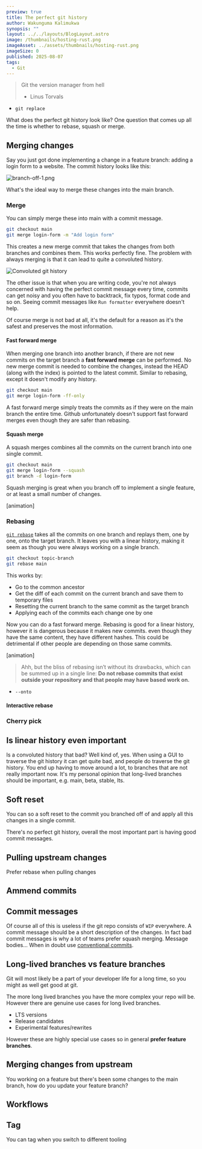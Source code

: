 ```yaml
---
preview: true
title: The perfect git history
author: Wakunguma Kalimukwa
synopsis: ""
layout: ../../layouts/BlogLayout.astro
image: /thumbnails/hosting-rust.png
imageAsset: ../assets/thumbnails/hosting-rust.png
imageSize: 0
published: 2025-08-07
tags:
  - Git
---
```

> Git the version manager from hell
> - Linus Torvals

- `git replace`

What does the perfect git history look like? One question that comes up all the time is whether to rebase, squash or merge.
## Merging changes
Say you just got done implementing a change in a feature branch: adding a login form to a website. The commit history looks like this:

![branch-off-1.png](/assets/the-perfect-git-history/branch-off-1.png)

What's the ideal way to merge these changes into the main branch.
### Merge
You can simply merge these into main with a commit message.

```bash
git checkout main
git merge login-form -m "Add login form"
```

This creates a new merge commit that takes the changes from both branches and combines them. This works perfectly fine. The problem with always merging is that it can lead to quite a convoluted history.

![Convoluted git history](/assets/the-perfect-git-history/convoluted-history.png)

The other issue is that when you are writing code, you're not always concerned with having the perfect commit message every time, commits can get noisy and you often have to backtrack, fix typos, format code and so on. Seeing commit messages like `Run formatter` everywhere doesn't help. 

Of course merge is not bad at all, it's the default for a reason as it's the safest and preserves the most information.

#### Fast forward merge
When merging one branch into another branch, if there are not new commits on the target branch a **fast forward merge** can be performed. No new merge commit is needed to combine the changes, instead the HEAD (along with the index) is pointed to the latest commit. Similar to rebasing, except it doesn't modify any history.

```bash
git checkout main
git merge login-form -ff-only
```

A fast forward merge simply treats the commits as if they were on the main branch the entire time. Github unfortunately doesn't support fast forward merges even though they are safer than rebasing. 

#### Squash merge
A squash merges combines all the commits on the current branch into one single commit.

```bash
git checkout main
git merge login-form --squash
git branch -d login-form
```

Squash merging is great when you branch off to implement a single feature, or at least a small number of changes.

[animation]
### Rebasing
[`git rebase`](https://git-scm.com/book/en/v2/Git-Branching-Rebasing) takes all the commits on one branch and replays them, one by one, onto the target branch. It leaves you with a linear history, making it seem as though you were always working on a single branch.

```bash
git checkout topic-branch
git rebase main
```

This works by:
- Go to the common ancestor 
- Get the diff of each commit on the current branch and save them to temporary files
- Resetting the current branch to the same commit as the target branch
- Applying each of the commits each change one by one

Now you can do a fast forward merge. Rebasing is good for a linear history, however it is dangerous because it makes new commits. even though they have the same content, they have different hashes. This could be detrimental if other people are depending on those same commits.

[animation]

>Ahh, but the bliss of rebasing isn’t without its drawbacks, which can be summed up in a single line:
>**Do not rebase commits that exist outside your repository and that people may have based work on.**

- `--onto`

#### Interactive rebase

### Cherry pick

## Is linear history even important
Is a convoluted history that bad? Well kind of, yes. When using a GUI to traverse the git history it can get quite bad, and people do traverse the git history. You end up having to move around a lot, to branches that are not really important now. It's my personal opinion that long-lived branches should be important, e.g. main, beta, stable, lts.
## Soft reset
You can so a soft reset to the commit you branched off of and apply all this changes in a single commit.

There's no perfect git history, overall the most important part is having good commit messages.
## Pulling upstream changes
Prefer rebase when pulling changes

## Ammend commits
## Commit messages
Of course all of this is useless if the git repo consists of `WIP` everywhere. A commit message should be a short description of the changes. In fact bad commit messages is why a lot of teams prefer squash merging. Message bodies... When in doubt use [conventional commits](https://www.conventionalcommits.org/en/v1.0.0/). 

## Long-lived branches vs feature branches
Git will most likely be a part of your developer life for a long time, so you might as well get good at git.

The more long lived branches you have the more complex your repo will be. However there are genuine use cases for long lived branches.
- LTS versions
- Release candidates
- Experimental features/rewrites

However these are highly special use cases so in general **prefer feature branches**.

## Merging changes from upstream
You working on a feature but there's been some changes to the main branch, how do you update your feature branch?

## Workflows

## Tag
You can tag when you switch to different tooling
